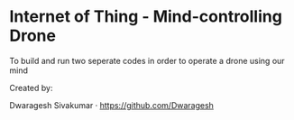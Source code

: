 # Internet of Thing - Mind-controlling Drone
  To build and run two seperate codes in order to operate a drone using our mind

Created by:

  Dwaragesh Sivakumar
  ·	https://github.com/Dwaragesh
